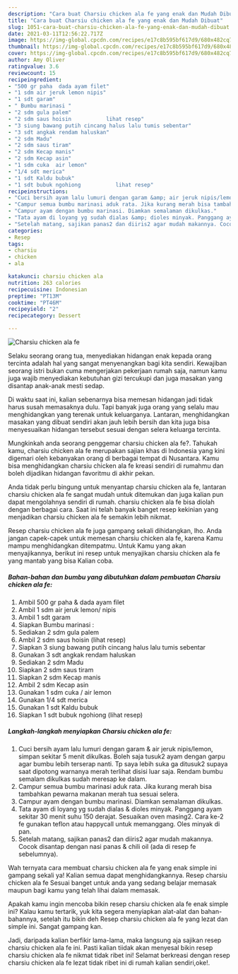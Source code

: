 ```yaml
---
description: "Cara buat Charsiu chicken ala fe yang enak dan Mudah Dibuat"
title: "Cara buat Charsiu chicken ala fe yang enak dan Mudah Dibuat"
slug: 1051-cara-buat-charsiu-chicken-ala-fe-yang-enak-dan-mudah-dibuat
date: 2021-03-11T12:56:22.717Z
image: https://img-global.cpcdn.com/recipes/e17c8b595bf617d9/680x482cq70/charsiu-chicken-ala-fe-foto-resep-utama.jpg
thumbnail: https://img-global.cpcdn.com/recipes/e17c8b595bf617d9/680x482cq70/charsiu-chicken-ala-fe-foto-resep-utama.jpg
cover: https://img-global.cpcdn.com/recipes/e17c8b595bf617d9/680x482cq70/charsiu-chicken-ala-fe-foto-resep-utama.jpg
author: Amy Oliver
ratingvalue: 3.6
reviewcount: 15
recipeingredient:
- "500 gr paha  dada ayam filet"
- "1 sdm air jeruk lemon nipis"
- "1 sdt garam"
- " Bumbu marinasi "
- "2 sdm gula palem"
- "2 sdm saus hoisin           lihat resep"
- "3 siung bawang putih cincang halus lalu tumis sebentar"
- "3 sdt angkak rendam haluskan"
- "2 sdm Madu"
- "2 sdm saus tiram"
- "2 sdm Kecap manis"
- "2 sdm Kecap asin"
- "1 sdm cuka  air lemon"
- "1/4 sdt merica"
- "1 sdt Kaldu bubuk"
- "1 sdt bubuk ngohiong           lihat resep"
recipeinstructions:
- "Cuci bersih ayam lalu lumuri dengan garam &amp; air jeruk nipis/lemon, simpan sekitar 5 menit dikulkas. Boleh saja tusuk2 ayam dengan garpu agar bumbu lebih terserap nanti. Tp saya lebih suka ga ditusuk2 supaya saat dipotong warnanya merah terlihat disisi luar saja. Rendam bumbu semalam dikulkas sudah meresap ke dalam."
- "Campur semua bumbu marinasi aduk rata. Jika kurang merah bisa tambahkan pewarna makanan merah tua sesuai selera."
- "Campur ayam dengan bumbu marinasi. Diamkan semalaman dikulkas."
- "Tata ayam di loyang yg sudah dialas &amp; dioles minyak. Panggang ayam sekitar 30 menit suhu 150 derajat. Sesuaikan oven masing2. Cara ke-2 fe gunakan teflon atau happycall untuk memanggang. Oles minyak di pan."
- "Setelah matang, sajikan panas2 dan diiris2 agar mudah makannya. Cocok disantap dengan nasi panas &amp; chili oil (ada di resep fe sebelumnya)."
categories:
- Resep
tags:
- charsiu
- chicken
- ala

katakunci: charsiu chicken ala 
nutrition: 263 calories
recipecuisine: Indonesian
preptime: "PT13M"
cooktime: "PT46M"
recipeyield: "2"
recipecategory: Dessert

---
```



![Charsiu chicken ala fe](https://img-global.cpcdn.com/recipes/e17c8b595bf617d9/680x482cq70/charsiu-chicken-ala-fe-foto-resep-utama.jpg)

Selaku seorang orang tua, menyediakan hidangan enak kepada orang tercinta adalah hal yang sangat menyenangkan bagi kita sendiri. Kewajiban seorang istri bukan cuma mengerjakan pekerjaan rumah saja, namun kamu juga wajib menyediakan kebutuhan gizi tercukupi dan juga masakan yang disantap anak-anak mesti sedap.

Di waktu  saat ini, kalian sebenarnya bisa memesan hidangan jadi tidak harus susah memasaknya dulu. Tapi banyak juga orang yang selalu mau menghidangkan yang terenak untuk keluarganya. Lantaran, menghidangkan masakan yang dibuat sendiri akan jauh lebih bersih dan kita juga bisa menyesuaikan hidangan tersebut sesuai dengan selera keluarga tercinta. 



Mungkinkah anda seorang penggemar charsiu chicken ala fe?. Tahukah kamu, charsiu chicken ala fe merupakan sajian khas di Indonesia yang kini digemari oleh kebanyakan orang di berbagai tempat di Nusantara. Kamu bisa menghidangkan charsiu chicken ala fe kreasi sendiri di rumahmu dan boleh dijadikan hidangan favoritmu di akhir pekan.

Anda tidak perlu bingung untuk menyantap charsiu chicken ala fe, lantaran charsiu chicken ala fe sangat mudah untuk ditemukan dan juga kalian pun dapat mengolahnya sendiri di rumah. charsiu chicken ala fe bisa diolah dengan berbagai cara. Saat ini telah banyak banget resep kekinian yang menjadikan charsiu chicken ala fe semakin lebih nikmat.

Resep charsiu chicken ala fe juga gampang sekali dihidangkan, lho. Anda jangan capek-capek untuk memesan charsiu chicken ala fe, karena Kamu mampu menghidangkan ditempatmu. Untuk Kamu yang akan menyajikannya, berikut ini resep untuk menyajikan charsiu chicken ala fe yang mantab yang bisa Kalian coba.

<!--inarticleads1-->

##### Bahan-bahan dan bumbu yang dibutuhkan dalam pembuatan Charsiu chicken ala fe:

1. Ambil 500 gr paha &amp; dada ayam filet
1. Ambil 1 sdm air jeruk lemon/ nipis
1. Ambil 1 sdt garam
1. Siapkan  Bumbu marinasi :
1. Sediakan 2 sdm gula palem
1. Ambil 2 sdm saus hoisin           (lihat resep)
1. Siapkan 3 siung bawang putih cincang halus lalu tumis sebentar
1. Gunakan 3 sdt angkak rendam haluskan
1. Sediakan 2 sdm Madu
1. Siapkan 2 sdm saus tiram
1. Siapkan 2 sdm Kecap manis
1. Ambil 2 sdm Kecap asin
1. Gunakan 1 sdm cuka / air lemon
1. Gunakan 1/4 sdt merica
1. Gunakan 1 sdt Kaldu bubuk
1. Siapkan 1 sdt bubuk ngohiong           (lihat resep)




<!--inarticleads2-->

##### Langkah-langkah menyiapkan Charsiu chicken ala fe:

1. Cuci bersih ayam lalu lumuri dengan garam &amp; air jeruk nipis/lemon, simpan sekitar 5 menit dikulkas. Boleh saja tusuk2 ayam dengan garpu agar bumbu lebih terserap nanti. Tp saya lebih suka ga ditusuk2 supaya saat dipotong warnanya merah terlihat disisi luar saja. Rendam bumbu semalam dikulkas sudah meresap ke dalam.
1. Campur semua bumbu marinasi aduk rata. Jika kurang merah bisa tambahkan pewarna makanan merah tua sesuai selera.
1. Campur ayam dengan bumbu marinasi. Diamkan semalaman dikulkas.
1. Tata ayam di loyang yg sudah dialas &amp; dioles minyak. Panggang ayam sekitar 30 menit suhu 150 derajat. Sesuaikan oven masing2. Cara ke-2 fe gunakan teflon atau happycall untuk memanggang. Oles minyak di pan.
1. Setelah matang, sajikan panas2 dan diiris2 agar mudah makannya. Cocok disantap dengan nasi panas &amp; chili oil (ada di resep fe sebelumnya).




Wah ternyata cara membuat charsiu chicken ala fe yang enak simple ini gampang sekali ya! Kalian semua dapat menghidangkannya. Resep charsiu chicken ala fe Sesuai banget untuk anda yang sedang belajar memasak maupun bagi kamu yang telah lihai dalam memasak.

Apakah kamu ingin mencoba bikin resep charsiu chicken ala fe enak simple ini? Kalau kamu tertarik, yuk kita segera menyiapkan alat-alat dan bahan-bahannya, setelah itu bikin deh Resep charsiu chicken ala fe yang lezat dan simple ini. Sangat gampang kan. 

Jadi, daripada kalian berfikir lama-lama, maka langsung aja sajikan resep charsiu chicken ala fe ini. Pasti kalian tiidak akan menyesal bikin resep charsiu chicken ala fe nikmat tidak ribet ini! Selamat berkreasi dengan resep charsiu chicken ala fe lezat tidak ribet ini di rumah kalian sendiri,oke!.

